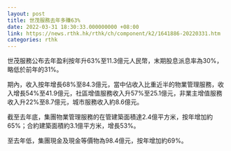 ```yaml
---
layout: post
title: 世茂服務去年多賺63%
date: 2022-03-31 18:30:33.000000000 +08:00
link: https://news.rthk.hk/rthk/ch/component/k2/1641886-20220331.htm
categories: rthk
---
```


世茂服務公布去年盈利按年升63%至11.3億元人民幣，末期股息派息率為30%，略低於前年的31%。

期內，收入按年增長68%至84.3億元，當中佔收入比重近半的物業管理服務，收入增長54%至41.9億元，社區增值服務收入升57%至25.1億元，非業主增值服務收入升22%至8.7億元，城市服務收入約8.6億元。

截至去年底，集團物業管理服務的在管建築面積達2.4億平方米，按年增加約65%；合約建築面積約3.1億平方米，增長53%。

至去年低，集團現金及現金等價物為98.4億元，按年增加約69%。
